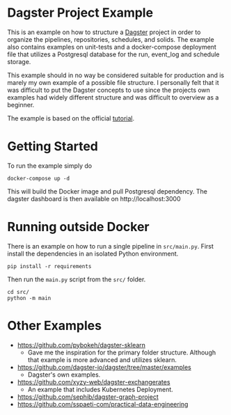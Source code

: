 # Dagster Project Example

This is an example on how to structure a [Dagster] project in order to organize
the pipelines, repositories, schedules, and solids. The example also contains
examples on unit-tests and a docker-compose deployment file that utilizes a
Postgresql database for the run, event_log and schedule storage.

This example should in no way be considered suitable for production and is
marely my own example of a possible file structure. I personally felt that it
was difficult to put the Dagster concepts to use since the projects own examples
had widely different structure and was difficult to overview as a beginner.

The example is based on the official [tutorial].

# Getting Started

To run the example simply do

```
docker-compose up -d
```

This will build the Docker image and pull Postgresql dependency. The dagster
dashboard is then available on http://localhost:3000

# Running outside Docker

There is an example on how to run a single pipeline in `src/main.py`. First
install the dependencies in an isolated Python environment.

```
pip install -r requirements
```

Then run the `main.py` script from the `src/` folder.

```
cd src/
python -m main
```

# Other Examples

- https://github.com/pybokeh/dagster-sklearn
    - Gave me the inspiration for the primary folder structure. Although that
      example is more advanced and utilizes sklearn.
- https://github.com/dagster-io/dagster/tree/master/examples
    - Dagster's own examples.
- https://github.com/xyzy-web/dagster-exchangerates
    - An example that includes Kubernetes Deployment.
- https://github.com/sephib/dagster-graph-project
- https://github.com/sspaeti-com/practical-data-engineering

[Dagster]:(https://dagster.io/)
[tutorial]:(https://docs.dagster.io/tutorial)
